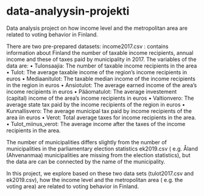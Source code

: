 # data-analyysin-projekti
Data analysis project on how income level and the metropolitan area are related to voting behavior in Finland.

There are two pre-prepared datasets:
income2017.csv : contains information about Finland the number of taxable income recipients, annual income and these of taxes paid by municipality in 2017. The variables of the data
are:
• Tulonsaajia: The number of taxable income recipients in the area
• Tulot: The average taxable income of the region’s income recipients in euros
• Mediaanitulot: The taxable median income of the income recipients in the region in euros
• Ansiotulot: The average earned income of the area’s income recipients in euros
• Pääomatulot: The average investement (capital) income of the area’s income recipients in
euros
• Valtionvero: The average state tax paid by the income recipients of the region in euros
• Kunnallisvero: The average municipal tax paid by income recipients of the area iin euros
• Verot: Total average taxes for income recipients in the area.
• Tulot_miinus_verot: The average income after the taxes of the income recipients in the area.

The number of municipalities differs slightly from the number of municipalities in the parliamentary
election statistics ek2019.csv ( e.g. Åland (Ahvenanmaa) municipalities are missing from the election
statistics), but the data are can be connected by the name of the municipality.

In this project, we explore based on these two data sets (tulot2017.csv and ek2019.csv), how the
income level and the metropolitan area ( e.g. the voting area) are related to voting behavior in
Finland.

